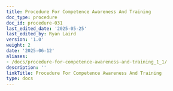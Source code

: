 ```yaml
---
title: Procedure For Competence Awareness And Training
doc_type: procedure
doc_id: procedure-031
last_edited_date: '2025-05-25'
last_edited_by: Ryan Laird
version: '1.0'
weight: 2
date: '2025-06-12'
aliases:
- /docs/procedure-for-competence-awareness-and-training_1_1/
description: ''
linkTitle: Procedure For Competence Awareness And Training
type: docs
---
```


<!-- Unsupported block type: table_of_contents -->

<!-- Unsupported block type: unsupported -->
